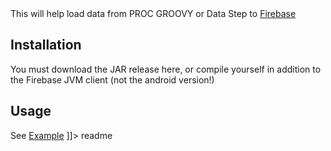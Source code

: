 <snippet>
   <content><![CDATA[
# ${1:Firebase Adapter for SAS}

This will help load data from PROC GROOVY or Data Step to [Firebase](https://www.firebase.com/)

## Installation

You must download the JAR release here, or compile yourself in addition to the Firebase JVM client (not the android version!)

## Usage

See [Example](example.sas)
]]></content>
   <tabTrigger>readme</tabTrigger>
</snippet>